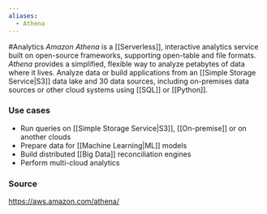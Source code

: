 ```yaml
---
aliases:
  - Athena
---
```

#Analytics 
*Amazon Athena* is a [[Serverless]], interactive analytics service built on open-source frameworks, supporting open-table and file formats. *Athena* provides a simplified, flexible way to analyze petabytes of data where it lives. Analyze data or build applications from an [[Simple Storage Service|S3]] data lake and 30 data sources, including on-premises data sources or other cloud systems using [[SQL]] or [[Python]].
### Use cases
* Run queries on [[Simple Storage Service|S3]], [[On-premise]] or on another clouds
* Prepare data for [[Machine Learning|ML]] models
* Build distributed [[Big Data]] reconciliation engines
* Perform multi-cloud analytics
### Source
https://aws.amazon.com/athena/
